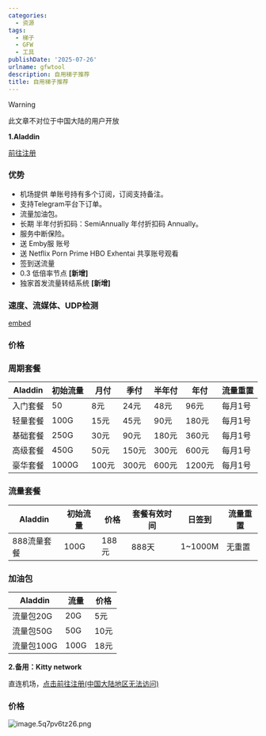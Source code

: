 ```yaml
---
categories:
  - 资源
tags:
  - 梯子
  - GFW
  - 工具
publishDate: '2025-07-26'
urlname: gfwtool
description: 自用梯子推荐
title: 自用梯子推荐
---
```

> [!WARNING]
>
> 此文章不对位于中国大陆的用户开放
>
>

**1.Aladdin**


[前往注册](https://www.avatargpt.xyz/register?aff=Qu0eLrnk6u)


### 优势

- 机场提供 单账号持有多个订阅，订阅支持备注。
- 支持Telegram平台下订单。
- 流量加油包。
- 长期 半年付折扣码：SemiAnnually 年付折扣码 Annually。
- 服务中断保险。
- 送 Emby服 账号
- 送 Netflix Porn Prime HBO Exhentai 共享账号观看
- 签到送流量
- 0.3 低倍率节点 **[新增]**
- 独家首发流量转结系统 **[新增]**

### 速度、流媒体、UDP检测


[embed](https://tutorial.aladdinnet.cc)


### 价格


### 周期套餐


| Aladdin | 初始流量  | 月付   | 季付   | 半年付  | 年付    | 流量重置 |
| ------- | ----- | ---- | ---- | ---- | ----- | ---- |
| 入门套餐    | 50    | 8元   | 24元  | 48元  | 96元   | 每月1号 |
| 轻量套餐    | 100G  | 15元  | 45元  | 90元  | 180元  | 每月1号 |
| 基础套餐    | 250G  | 30元  | 90元  | 180元 | 360元  | 每月1号 |
| 高级套餐    | 450G  | 50元  | 150元 | 300元 | 600元  | 每月1号 |
| 豪华套餐    | 1000G | 100元 | 300元 | 600元 | 1200元 | 每月1号 |


### 流量套餐


| Aladdin | 初始流量 | 价格   | 套餐有效时间 | 日签到     | 流量重置 |
| ------- | ---- | ---- | ------ | ------- | ---- |
| 888流量套餐 | 100G | 188元 | 888天   | 1~1000M | 无重置  |


### 加油包


| Aladdin | 流量   | 价格  |
| ------- | ---- | --- |
| 流量包20G  | 20G  | 5元  |
| 流量包50G  | 50G  | 10元 |
| 流量包100G | 100G | 18元 |


**2.备用：Kitty network**


直连机场，[点击前往注册(中国大陆地区无法访问)](https://kitty.lat/#/register?code=PWdH7Bpq)


### 价格


![image.5q7pv6tz26.png](https://raw.githubusercontent.com/xtawa/picx-images-hosting/master/aca2e9ad44f3355085976ee9d3a5fddd.png)


